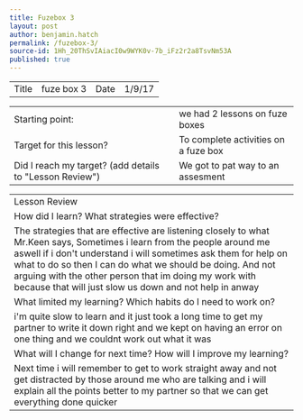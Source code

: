 ```yaml
---
title: Fuzebox 3
layout: post
author: benjamin.hatch
permalink: /fuzebox-3/
source-id: 1Hh_20ThSvIAiacI0w9WYK0v-7b_iFz2r2a8TsvNm53A
published: true
---
```

<table>
  <tr>
    <td>Title</td>
    <td>fuze box 3</td>
    <td>Date</td>
    <td>1/9/17</td>
  </tr>
</table>


<table>
  <tr>
    <td>Starting point:</td>
    <td>we had 2 lessons on fuze boxes</td>
  </tr>
  <tr>
    <td>Target for this lesson?</td>
    <td>To complete activities on a fuze box
</td>
  </tr>
  <tr>
    <td>Did I reach my target? 
(add details to "Lesson Review")</td>
    <td>We got to pat way to an assesment</td>
  </tr>
</table>


<table>
  <tr>
    <td>Lesson Review</td>
  </tr>
  <tr>
    <td>How did I learn? What strategies were effective? </td>
  </tr>
  <tr>
    <td>The strategies that are effective are listening closely to what Mr.Keen says, Sometimes i learn from the people around me aswell if i don't understand i will sometimes ask them for help on what to do so then I can do what we should be doing. And not arguing with the other person that im doing my work with because that will just slow us down and not help in anway
</td>
  </tr>
  <tr>
    <td>What limited my learning? Which habits do I need to work on? </td>
  </tr>
  <tr>
    <td>i'm quite slow to learn and it just took a long time to get my partner to write it down right and we kept on having an error on one thing and we couldnt work out what it was</td>
  </tr>
  <tr>
    <td>What will I change for next time? How will I improve my learning?</td>
  </tr>
  <tr>
    <td>Next time i will remember to get to work straight away and not get distracted by those around me who are talking and i will explain all the points better to my partner so that we can get everything done quicker</td>
  </tr>
</table>


